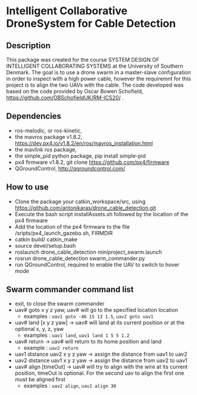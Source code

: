 # Intelligent Collaborative DroneSystem for Cable Detection

## Description

This package was created for the course SYSTEM DESIGN OF INTELLIGENT COLLABORATING SYSTEMS at the University of Southern Denmark. The goal is to use a drone swarm in a master-slave configuration in order to inspect with a high power cable, however the requiremnt for this project is to align the two UAVs with the cable. The code developed was based on the code provided by Oscar Bowen Schofield, https://github.com/OBSchofieldUK/RM-ICS20/ .

## Dependencies

* ros-melodic, or ros-kinetic,
* the mavros package v1.8.2, https://dev.px4.io/v1.8.2/en/ros/mavros_installation.html
* the mavlink ros package,
* the simple_pid python package, pip install simple-pid
* px4 firmware v1.8.2, git clone https://github.com/px4/firmware
* QGroundControl, http://qgroundcontrol.com/

## How to use

* Clone the package your catkin_workspace/src, using https://github.com/antonikaras/drone_cable_detection.git
* Execute the bash script installAssets.sh followed by the location of the px4 firmware
* Add the location of the px4 firmware to the file /sripts/px4_launch_gazebo.sh, FIRMDIR
* catkin build/ catkin_make 
* source devel/setup.bash
* roslaunch drone_cable_detection miniproject_swarm.launch
* rosrun drone_cable_detection swarm_commander.py
* run QGroundControl, required to enable the UAV to switch to hover mode

## Swarm commander command list

* exit, to close the swarm commander
* uav# goto x y z yaw, uav# will go to the  specified location location
    *  examples : ``` uav1 goto -46 15 13 1.5 ```, ``` uav2 goto uav1 ```
* uav# land [x y z yaw] -> uav# will land at its current position or at the optional x, y, z, yaw
    * examples : ``` uav1 land ```, ``` uav1 land 1 5 5 1.2 ```
* uav# return -> uav# will return to its home position and land
    * example : ``` uav2 return ```
* uav1 distance uav2 x y z yaw -> assign the distance from uav1 to uav2
* uav2 distance uav1 x y z yaw -> assign the distance from uav2 to uav1
* uav# align [timeOut] -> uav# will try to align with the wire at its current position, timeOut is optional. For the second uav to align the first one must be aligned first
    * examples : ``` uav2 align ```, ``` uav1 align 30 ```    
